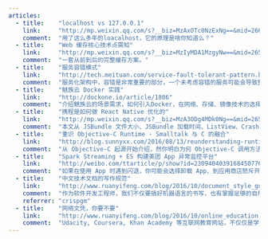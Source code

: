 ```yaml
---
articles:
  - title:    "localhost vs 127.0.0.1"
    link:     "http://mp.weixin.qq.com/s?__biz=MzAxOTc0NzExNg==&mid=2665513390&idx=1&sn=bf0715c8693f14cfbf5fd09737fa4845&chksm=80d679edb7a1f0fb30630fa9816cc307445d87827367f1a7ac0271a28e0279171bce9e558d82#rd"
    comment:  "用了这么多年的loacalhost，它的原理是啥你知道么？"
  - title:    "Web 缓存核心技术点需知"
    link:     "http://mp.weixin.qq.com/s?__biz=MzIyMDA1MzgyNw==&mid=2651968866&idx=1&sn=25554c31eac32e78664b962412f515de&chksm=8c349d4ebb431458bef22609db7e9e76d33035ad92c31cbb2d201d13ce94bb8203c69ab9fb33&mpshare=1&scene=1&srcid=11132Z9cZpEE3dXRVhzdSCac&from=groupmessage&isappinstalled=0#wechat_redirect"
    comment:  "一套从前到后的完整缓存方案。"
  - title:    "服务容错模式"
    link:     "http://tech.meituan.com/service-fault-tolerant-pattern.html"
    comment:  "服务化架构中，容错是非常重要的部分，一个未考虑容错的服务可能会导致整个系统的崩溃。"
  - title:    "魅族云 Docker 实践"
    link:     "http://dockone.io/article/1806"
    comment:  "介绍魅族云的场景需求，如何引入Docker，在网络、存储、镜像技术的选择，如何落地的等等。"
  - title:    "携程是如何做 React Native 优化的"
    link:     "http://mp.weixin.qq.com/s?__biz=MzA3ODg4MDk0Ng==&mid=2651112846&idx=1&sn=840bfcfe4b10c834ff7f7e982da0c0b4"
    comment:  "本文从 JSBundle 文件大小、JSBundle 加载时间、ListView、Crash 等几个方面介绍了 ReactNative 的优化，对 JSBundle 文件大小和加载时间给出了特别详细的方案介绍。文章结尾对未来 ReactNative 优化方向的思路也非常有启发性。"
  - title:    "重识 Objective-C Runtime - Smalltalk 与 C 的融合"
    link:     "http://blog.sunnyxx.com/2016/08/13/reunderstanding-runtime-0/"
    comment:  "从 Objective-C 起源开始介绍，然你明白为何 Objective-C 调用方法要用中括号。从设计语言的角度，带你思考怎样实现 OOP，怎样设计 runtime。"
  - title:    "Spark Streaming + ES 构建美团 App 异常监控平台"
    link:     "http://weibo.com/ttarticle/p/show?id=2309404039168450776666"
    comment:  "如果在使用 App 时遇到闪退，你可能会选择卸载 App、到应用商店怒斥开发者等方式来表达不满。但 App 开发者也同样感到头疼，因为 App Crash（崩溃）可能意味着：用户流失、营收下滑。为了降低崩溃率，进而提升 App 质量，App 开发团队需要实时地监控 App 异常。一旦发现严重问题，及时进行热修复，从而把损失降到最低。App 异常监控平台，就是将这个方法服务化。"
  - title:    "中文技术文档的写作规范"
    link:     "http://www.ruanyifeng.com/blog/2016/10/document_style_guide.html"
    comment:  "作为软件开发工程师，我们不仅要搞好机器语言的书写，也有掌握足够的自然语言书写技术。"
    referrer: "crispgm"
  - title:    "网络文凭，你要不要"
    link:     "http://www.ruanyifeng.com/blog/2016/10/online_education.html"
    comment:  "Udacity, Coursera, Khan Academy 等互联网教育网站，不仅仅是学习本身，而且还提供网络文凭。文章讲述了一些大学教育的弊端，我们的确有必要思考一下。"
---
```

